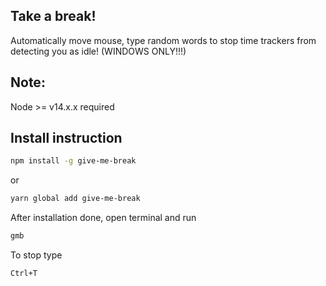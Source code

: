 ## Take a break!

Automatically move mouse, type random words to stop time trackers from detecting you as idle! (WINDOWS ONLY!!!)

## Note:
Node >= v14.x.x required

## Install instruction

```bash
npm install -g give-me-break
```
or
```bash
yarn global add give-me-break
```

After installation done, open terminal and run

```bash
gmb
```

To stop type 
```bash
Ctrl+T
```
